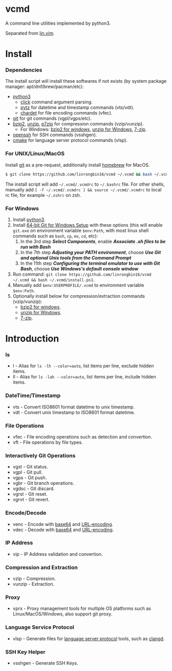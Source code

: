 # vcmd

A command line utilities implemented by python3.

Separated from [lin.vim](https://github.com/linrongbin16/lin.vim).

# Install

### Dependencies

The install script will install these softwares if not exists (by system package manager: apt/dnf/brew/pacman/etc):

- [python3](https://www.python.org/)
  - [click](https://click.palletsprojects.com/) command argument parsing.
  - [pytz](https://pypi.org/project/pytz/) for datetime and timestamp commands (vts/vdt).
  - [chardet](https://pypi.org/project/chardet/) for file encoding commands (vfec).
- [git](https://git-scm.com/) for git commands (vgpl/vgps/etc).
- [bzip2](https://www.sourceware.org/bzip2/), [unzip](https://linux.die.net/man/1/unzip), [p7zip](http://p7zip.sourceforge.net/) for compression commands (vzip/vunzip).
  - For Windows: [bzip2 for windows](http://gnuwin32.sourceforge.net/packages/bzip2.htm), [unzip for Windows](http://gnuwin32.sourceforge.net/packages/unzip.htm), [7-zip](https://www.7-zip.org/download.html).
- [openssh](https://www.openssh.com/) for SSH commands (vsshgen).
- [cmake](https://cmake.org/) for language server protocol commands (vlsp).

### For UNIX/Linux/MacOS

Install [git](https://git-scm.com/) as a pre-request, additionally install [homebrew](https://brew.sh/) for MacOS.

```bash
$ git clone https://github.com/linrongbin16/vcmd ~/.vcmd && bash ~/.vcmd/install
```

The install script will add `~/.vcmd/.vcmdrc` to `~/.bashrc` file.
For other shells, manually add `[ -f ~/.vcmd/.vcmdrc ] && source ~/.vcmd/.vcmdrc` to local rc file, for example `~/.zshrc` on zsh.

### For Windows

1. Install [python3](https://www.python.org/downloads/).
2. Install [64-bit Git for Windows Setup](https://git-scm.com/downloads) with these options (this will enable `git.exe` on environment variable `$env:Path`, with most linux shell commands such as `bash`, `cp`, `mv`, `cd`, etc):
   1. In the 3rd step **_Select Components_**, enable **_Associate .sh files to be run with Bash_**
   2. In the 7th step **_Adjusting your PATH environment_**, choose **_Use Git and optional Unix tools from the Command Prompt_**
   3. In the 11th step **_Configuring the terminal emulator to use with Git Bash_**, choose **_Use Windows's default console window_**
3. Run command: `git clone https://github.com/linrongbin16/vcmd ~/.vcmd && bash ~/.vcmd/install.ps1`.
4. Manually add `$env:USERPROFILE/.vcmd` to environment variable `$env:Path`.
5. Optionally install below for compression/extraction commands (vzip/vunzip):
   - [bzip2 for windows](http://gnuwin32.sourceforge.net/packages/bzip2.htm).
   - [unzip for Windows](http://gnuwin32.sourceforge.net/packages/unzip.htm).
   - [7-zip](https://www.7-zip.org/download.html).

# Introduction

### ls

- l - Alias for `ls -lh --color=auto`, list items per line, exclude hidden items.
- ll - Alias for `ls -lah --color=auto`, list items per line, include hidden items.

### DateTime/Timestamp

- vts - Convert ISO8601 format datetime to unix timestamp.
- vdt - Convert unix timestamp to ISO8601 format datetime.

### File Operations

- vfec - File encoding operations such as detection and convertion.
- vft - File operations by file types.

### Interactively Git Operations

- vgst - Git status.
- vgpl - Git pull.
- vgps - Git push.
- vgbr - Git branch operations.
- vgdsc - Git discard.
- vgrst - Git reset.
- vgrvt - Git revert.

### Encode/Decode

- venc - Encode with [base64](https://en.wikipedia.org/wiki/Base64) and [URL-encoding](https://en.wikipedia.org/wiki/Percent-encoding).
- vdec - Decode with [base64](https://en.wikipedia.org/wiki/Base64) and [URL-encoding](https://en.wikipedia.org/wiki/Percent-encoding).

### IP Address

- vip - IP Address validation and convertion.

### Compression and Extraction

- vzip - Compression.
- vunzip - Extraction.

### Proxy

- vprx - Proxy management tools for multiple OS platforms such as Linux/MacOS/Windows, also support git proxy.

### Language Service Protocol

- vlsp - Generate files for [language server protocol](https://microsoft.github.io/language-server-protocol/) tools, such as [clangd](https://clangd.llvm.org/).

### SSH Key Helper

- vsshgen - Generate SSH Keys.
